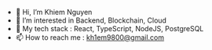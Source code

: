 - 👋 Hi, I’m Khiem Nguyen
- 👀 I’m interested in Backend, Blockchain, Cloud
- 🌱 My tech stack : React, TypeScript, NodeJS, PostgreSQL
- 📫 How to reach me : kh1em9800@gmail.com

<!---
kh1em98/kh1em98 is a ✨ special ✨ repository because its `README.md` (this file) appears on your GitHub profile.
You can click the Preview link to take a look at your changes.
--->
